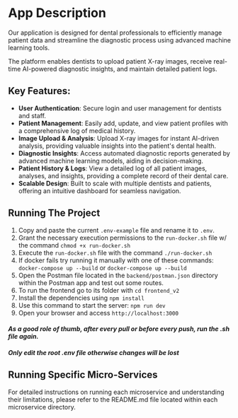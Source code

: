 # App Description
Our application is designed for dental professionals to efficiently manage patient data and streamline the diagnostic process using advanced machine learning tools.

The platform enables dentists to upload patient X-ray images, receive real-time AI-powered diagnostic insights, and maintain detailed patient logs.

## Key Features:

- **User Authentication**: Secure login and user management for dentists and staff.
- **Patient Management**: Easily add, update, and view patient profiles with a comprehensive log of medical history.
- **Image Upload & Analysis**: Upload X-ray images for instant AI-driven analysis, providing valuable insights into the patient's dental health.
- **Diagnostic Insights**: Access automated diagnostic reports generated by advanced machine learning models, aiding in decision-making.
- **Patient History & Logs**: View a detailed log of all patient images, analyses, and insights, providing a complete record of their dental care.
- **Scalable Design**: Built to scale with multiple dentists and patients, offering an intuitive dashboard for seamless navigation.

## Running The Project

1. Copy and paste the current `.env-example` file and rename it to `.env`.
2. Grant the necessary execution permissions to the `run-docker.sh` file w/ the command `chmod +x run-docker.sh`
3. Execute the `run-docker.sh` file with the command `./run-docker.sh`
4. If docker fails try running it manually with one of these commands: `docker-compose up --build` or `docker-compose up --build`
5. Open the Postman file located in the `backend/postman.json` directory within the Postman app and test out some routes.
6. To run the frontend go to its folder with `cd frontend_v2`
7. Install the dependencies using `npm install`
8. Use this command to start the server: `npm run dev`
9. Open your browser and access `http://localhost:3000`

#### *As a good role of thumb, after every pull or before every push, run the .sh file again.*

#### *Only edit the root .env file otherwise changes will be lost*

## Running Specific Micro-Services
For detailed instructions on running each microservice and understanding their limitations, please refer to the README.md file located within each microservice directory.

